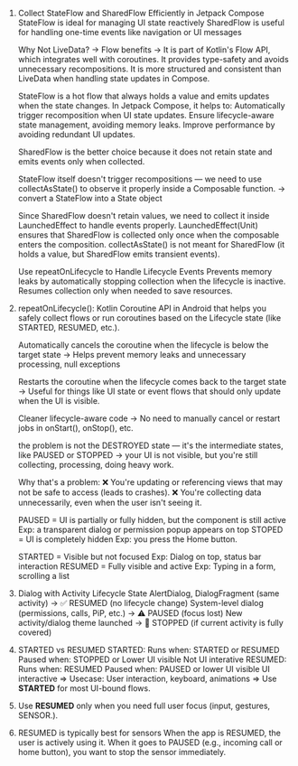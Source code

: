 1. Collect StateFlow and SharedFlow Efficiently in Jetpack Compose	
	StateFlow is ideal for managing UI state reactively
	SharedFlow is useful for handling one-time events like navigation or UI messages

	Why Not LiveData? -> Flow benefits
	-> It is part of Kotlin's Flow API, which integrates well with coroutines.
	It provides type-safety and avoids unnecessary recompositions.
	It is more structured and consistent than LiveData when handling state updates in Compose.

	StateFlow is a hot flow that always holds a value and emits updates when the state changes. In Jetpack Compose, it helps to:
		Automatically trigger recomposition when UI state updates.
		Ensure lifecycle-aware state management, avoiding memory leaks.
		Improve performance by avoiding redundant UI updates.

	SharedFlow is the better choice because it does not retain state and emits events only when collected.

	StateFlow itself doesn't trigger recompositions — we need to use collectAsState() to observe it properly inside a 
		Composable function.
	-> convert a StateFlow into a State object 	

	Since SharedFlow doesn't retain values, we need to collect it inside LaunchedEffect to handle events properly.
	LaunchedEffect(Unit) ensures that SharedFlow is collected only once when the composable enters the composition.
	collectAsState() is not meant for SharedFlow (it holds a value, but SharedFlow emits transient events).
	
	Use repeatOnLifecycle to Handle Lifecycle Events
		Prevents memory leaks by automatically stopping collection when the lifecycle is inactive.
		Resumes collection only when needed to save resources.

2. repeatOnLifecycle():
	Kotlin Coroutine API in Android that helps you safely collect flows or run coroutines based on the Lifecycle state 
		(like STARTED, RESUMED, etc.).

	Automatically cancels the coroutine when the lifecycle is below the target state
		→ Helps prevent memory leaks and unnecessary processing, null exceptions

	Restarts the coroutine when the lifecycle comes back to the target state
		→ Useful for things like UI state or event flows that should only update when the UI is visible.

	Cleaner lifecycle-aware code
		→ No need to manually cancel or restart jobs in onStart(), onStop(), etc.


	the problem is not the DESTROYED state — it's the intermediate states, like PAUSED or STOPPED
	->  your UI is not visible, but you're still collecting, processing, doing heavy work.

	Why that's a problem:
		❌ You're updating or referencing views that may not be safe to access (leads to crashes).
		❌ You're collecting data unnecessarily, even when the user isn't seeing it.

	PAUSED = UI is partially or fully hidden, but the component is still active
		Exp:  a transparent dialog or permission popup appears on top
	STOPED = UI is completely hidden
		Exp: you press the Home button.

	STARTED = Visible but not focused
		Exp: Dialog on top, status bar interaction
	RESUMED = Fully visible and active
		Exp: Typing in a form, scrolling a list

3. Dialog with Activity Lifecycle State
	AlertDialog, DialogFragment (same activity)		-> ✅ RESUMED (no lifecycle change)
	System-level dialog (permissions, calls, PiP, etc.)	-> ⚠️ PAUSED (focus lost)
	New activity/dialog theme launched			-> 🛑 STOPPED (if current activity is fully covered)


4. STARTED vs RESUMED
	STARTED:
		Runs when: STARTED or RESUMED
		Paused when: STOPPED or Lower
		UI visible
		Not UI interative
	RESUMED:
		Runs when: RESUMED
		Paused when: PAUSED or lower
		UI visible
		UI interactive
	=> Usecase: User interaction, keyboard, animations
=> Use **STARTED** for most UI-bound flows.

5. Use **RESUMED** only when you need full user focus (input, gestures, SENSOR.).

6. RESUMED is typically best for sensors
	When the app is RESUMED, the user is actively using it.
	When it goes to PAUSED (e.g., incoming call or home button), you want to stop the sensor immediately.